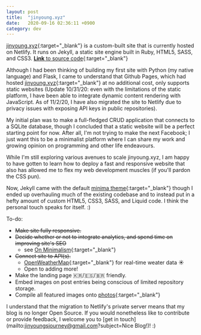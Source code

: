 ```yaml
---
layout: post
title:  "jinyoung.xyz"
date:   2020-09-16 02:36:11 +0900
category: dev
---
```


[jinyoung.xyz](https://jinyoung.xyz/){:target="_blank"} is a custom-built site that is currently hosted on Netlify. It runs on Jekyll, a static site engine built in Ruby, HTML5, SASS, and CSS3. [**Link** to source code](https://github.com/jinyoungch0i/xyz){:target="_blank"}

Although I had been thinking of building my first site with Python (my native language) and Flask, I came to understand that Github Pages, which had hosted [jinyoung.xyz](https://jinyoung.xyz/){:target="_blank"} at no additional cost, only supports static websites (Update 10/31/20: even with the limitations of the static platform, I have been able to integrate dynamic content rendering with JavaScript. As of 11/2/20, I have also migrated the site to Netlify due to privacy issues with exposing API keys in public repositories).

My initial plan was to make a full-fledged CRUD application that connects to a SQLite database, though I concluded that a static website will be a perfect starting point for now. After all, I'm not trying to make the next Facebook; I just want this to be a minimalist platform where I can share my work and growing opinion on programming and other life endeavours. 

While I'm still exploring various avenues to scale jinyoung.xyz, I am happy to have gotten to learn how to deploy a fast and responsive website that also has allowed me to flex my web development muscles (if you'll pardon the CSS pun).

Now, Jekyll came with the default [minima theme](https://jekyll.github.io/minima/){:target="_blank"} though I ended up overhauling much of the existing codebase and to instead put in a hefty amount of custom HTML5, CSS3, SASS, and Liquid code. I think the personal touch speaks for itself. :)

To-do:

* ~~Make site fully responsive.~~ 
* ~~Decide whether or not to integrate analytics, and spend time on improving site's SEO~~ 
    * see [On Minimalism](https://jinyoung.xyz/journey/2020/09/20/on-minimalism.html){:target="_blank"}
* ~~Connect site to API(s).~~ 
    * [OpenWeatherMap](https://openweathermap.org/){:target="_blank"} for real-time weater data ☀️
    * Open to adding more!
* Make the landing page 🇰🇷/🇪🇸/🇧🇷 friendly.
* Embed images on post entries being conscious of limited repository storage.
* Compile all featured images onto [photos](https://jinyoung.xyz/gallery/){:target="_blank"}

I understand that the migration to Netlify's private server means that my blog is no longer Open Source. If you would nonetheless like to contribute or provide feedback, I welcome you to [get in touch](mailto:jinyoungsjourney@gmail.com?subject=Nice Blog!)! :)
